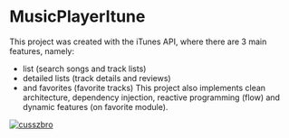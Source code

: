 # MusicPlayerItune
This project was created with the iTunes API, 
where there are 3 main features, namely: 
- list (search songs and track lists) 
- detailed lists (track details and reviews)
- and favorites (favorite tracks) 
This project also implements clean architecture, dependency injection, reactive programming (flow) and dynamic features (on favorite module).

[![cusszbro](https://circleci.com/gh/cusszbro/MusicPlayerItune.svg?style=shield)](https://circleci.com/gh/cusszbro/MusicPlayerItune)
